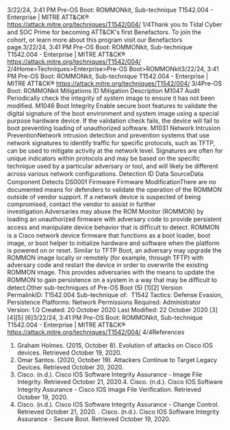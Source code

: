 3/22/24, 3:41 PM Pre-OS Boot: ROMMONkit, Sub-technique T1542.004 - Enterprise | MITRE ATT&CK®
https://attack.mitre.org/techniques/T1542/004/ 1/4Thank you to Tidal Cyber and SOC Prime for becoming ATT&CK's ﬁrst Benefactors. To join the cohort, or learn more about this program visit our
Benefactors page.3/22/24, 3:41 PM Pre-OS Boot: ROMMONkit, Sub-technique T1542.004 - Enterprise | MITRE ATT&CK®
https://attack.mitre.org/techniques/T1542/004/ 2/4Home>Techniques>Enterprise>Pre-OS Boot>ROMMONkit3/22/24, 3:41 PM Pre-OS Boot: ROMMONkit, Sub-technique T1542.004 - Enterprise | MITRE ATT&CK®
https://attack.mitre.org/techniques/T1542/004/ 3/4Pre-OS Boot: ROMMONkit
Mitigations
ID Mitigation Description
M1047 Audit Periodically check the integrity of system image to ensure it has not been modiﬁed. 
M1046 Boot Integrity Enable secure boot features to validate the digital signature of the boot environment and system image
using a special purpose hardware device. If the validation check fails, the device will fail to boot preventing
loading of unauthorized software. 
M1031 Network
Intrusion
PreventionNetwork intrusion detection and prevention systems that use network signatures to identify traﬃc for
speciﬁc protocols, such as TFTP, can be used to mitigate activity at the network level. Signatures are often
for unique indicators within protocols and may be based on the speciﬁc technique used by a particular
adversary or tool, and will likely be different across various network conﬁgurations.
Detection
ID Data SourceData Component Detects
DS0001 Firmware Firmware
ModiﬁcationThere are no documented means for defenders to validate the operation of the ROMMON
outside of vendor support. If a network device is suspected of being compromised, contact
the vendor to assist in further investigation.Adversaries may abuse the ROM Monitor (ROMMON) by loading an unauthorized ﬁrmware with adversary code to provide persistent access
and manipulate device behavior that is diﬃcult to detect. 
ROMMON is a Cisco network device ﬁrmware that functions as a boot loader, boot image, or boot helper to initialize hardware and software
when the platform is powered on or reset. Similar to TFTP Boot, an adversary may upgrade the ROMMON image locally or remotely (for
example, through TFTP) with adversary code and restart the device in order to overwrite the existing ROMMON image. This provides
adversaries with the means to update the ROMMON to gain persistence on a system in a way that may be diﬃcult to detect.Other sub-techniques of Pre-OS Boot (5)
[1][2]
Version PermalinkID: T1542.004
Sub-technique of:  T1542
 
Tactics: Defense Evasion, Persistence
 
Platforms: Network
 
Permissions Required: Administrator
Version: 1.0
Created: 20 October 2020
Last Modiﬁed: 22 October 2020
[3][4][5]
[6]3/22/24, 3:41 PM Pre-OS Boot: ROMMONkit, Sub-technique T1542.004 - Enterprise | MITRE ATT&CK®
https://attack.mitre.org/techniques/T1542/004/ 4/4References
1. Graham Holmes. (2015, October 8). Evolution of attacks on
Cisco IOS devices. Retrieved October 19, 2020.
2. Omar Santos. (2020, October 19). Attackers Continue to
Target Legacy Devices. Retrieved October 20, 2020.
3. Cisco. (n.d.). Cisco IOS Software Integrity Assurance - Image
File Integrity. Retrieved October 21, 2020.4. Cisco. (n.d.). Cisco IOS Software Integrity Assurance - Cisco
IOS Image File Veriﬁcation. Retrieved October 19, 2020.
5. Cisco. (n.d.). Cisco IOS Software Integrity Assurance - Change
Control. Retrieved October 21, 2020.
 . Cisco. (n.d.). Cisco IOS Software Integrity Assurance - Secure
Boot. Retrieved October 19, 2020.